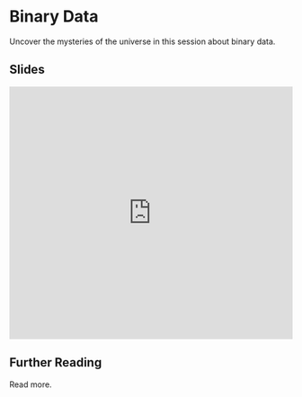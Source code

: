 # Binary Data
Uncover the mysteries of the universe in this session about binary data.

## Slides
<iframe src='https://view.officeapps.live.com/op/embed.aspx?src=https://github.com/hackyland/hackyland.github.io/raw/main/BinaryData/BinaryDataPresentation.pptx' width='100%' height='450px' frameborder='0'></iframe>

## Further Reading
Read more.
